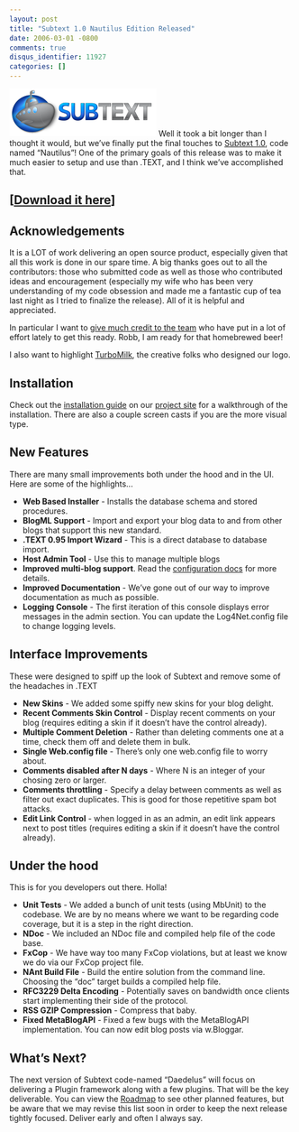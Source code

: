 ```yaml
---
layout: post
title: "Subtext 1.0 Nautilus Edition Released"
date: 2006-03-01 -0800
comments: true
disqus_identifier: 11927
categories: []
---
```

![Subtext Logo](/images/SubtextLogo.png) Well it took a bit longer than
I thought it would, but we’ve finally put the final touches to [Subtext
1.0](http://subtextproject.com/ "Subtext Project Site"), code named
“Nautilus”! One of the primary goals of this release was to make it much
easier to setup and use than .TEXT, and I think we’ve accomplished that.

[[Download it here](http://prdownloads.sourceforge.net/subtext/Subtext_1.0.0.2_INSTALL.zip?download "Subtext Binaries Download")]
---------------------------------------------------------------------------------------------------------------------------------

Acknowledgements
----------------

It is a LOT of work delivering an open source product, especially given
that all this work is done in our spare time. A big thanks goes out to
all the contributors: those who submitted code as well as those who
contributed ideas and encouragement (especially my wife who has been
very understanding of my code obsession and made me a fantastic cup of
tea last night as I tried to finalize the release). All of it is helpful
and appreciated.

In particular I want to [give much credit to the
team](http://subtextproject.com/About/TheTeam/ "The Subtext Development Team")
who have put in a lot of effort lately to get this ready. Robb, I am
ready for that homebrewed beer!

I also want to highlight [TurboMilk](http://turbomilk.com/ "TurboMilk"),
the creative folks who designed our logo.

Installation
------------

Check out the [installation
guide](http://subtextproject.com/Docs/Installation/ "Installation Guide")
on our [project
site](http://subtextproject.com/ "Subtext Project Website") for a
walkthrough of the installation. There are also a couple screen casts if
you are the more visual type.

New Features
------------

There are many small improvements both under the hood and in the UI.
Here are some of the highlights...

-   **Web Based Installer** - Installs the database schema and stored
    procedures.
-   **BlogML Support** - Import and export your blog data to and from
    other blogs that support this new standard.
-   **.TEXT 0.95 Import Wizard** - This is a direct database to database
    import.
-   **Host Admin Tool** - Use this to manage multiple blogs
-   **Improved multi-blog support**. Read the [configuration
    docs](http://subtextproject.com/Docs/Configuration/ "Subtext Configuration Docs")
    for more details.
-   **Improved Documentation** - We’ve gone out of our way to improve
    documentation as much as possible.
-   **Logging Console** - The first iteration of this console displays
    error messages in the admin section. You can update the
    Log4Net.config file to change logging levels.

Interface Improvements
----------------------

These were designed to spiff up the look of Subtext and remove some of
the headaches in .TEXT

-   **New Skins** - We added some spiffy new skins for your blog
    delight.
-   **Recent Comments Skin Control** - Display recent comments on your
    blog (requires editing a skin if it doesn’t have the control
    already).
-   **Multiple Comment Deletion** - Rather than deleting comments one at
    a time, check them off and delete them in bulk.
-   **Single Web.config file** - There’s only one web.config file to
    worry about.
-   **Comments disabled after N days** - Where N is an integer of your
    chosing zero or larger.
-   **Comments throttling** - Specify a delay between comments as well
    as filter out exact duplicates. This is good for those repetitive
    spam bot attacks.
-   **Edit Link Control** - when logged in as an admin, an edit link
    appears next to post titles (requires editing a skin if it doesn’t
    have the control already).

Under the hood
--------------

This is for you developers out there. Holla!

-   **Unit Tests** - We added a bunch of unit tests (using MbUnit) to
    the codebase. We are by no means where we want to be regarding code
    coverage, but it is a step in the right direction.
-   **NDoc** - We included an NDoc file and compiled help file of the
    code base.
-   **FxCop** - We have way too many FxCop violations, but at least we
    know we do via our FxCop project file.
-   **NAnt Build File** - Build the entire solution from the command
    line. Choosing the “doc” target builds a compiled help file.
-   **RFC3229 Delta Encoding** - Potentially saves on bandwidth once
    clients start implementing their side of the protocol.
-   **RSS GZIP Compression** - Compress that baby.
-   **Fixed MetaBlogAPI** - Fixed a few bugs with the MetaBlogAPI
    implementation. You can now edit blog posts via w.Bloggar.

What’s Next?
------------

The next version of Subtext code-named “Daedelus” will focus on
delivering a Plugin framework along with a few plugins. That will be the
key deliverable. You can view the
[Roadmap](http://subtextproject.com/Roadmap/ "Subtext Roadmap") to see
other planned features, but be aware that we may revise this list soon
in order to keep the next release tightly focused. Deliver early and
often I always say.

